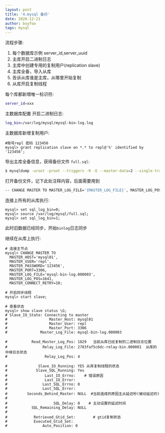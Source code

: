 ```yaml
---
layout: post
title: '4.mysql 备份'
date: 2020-12-21
author: boyfoo
tags: mysql
---
```


流程步骤:
1. 每个数据库示例 server_id,server_uuid
2. 主库开启二进制日志
3. 主库中创建专用的复制用户(replication slave)
4. 主库全备，导入从库
5. 告诉从库谁是主库，从哪里开始复制
6. 从库开启复制线程


每个库都新增唯一标识符:
```bash
server_id=xxx
```

主数据库配置 开启二进制日志:

```bash
log_bin=/var/log/mysql/mysql-bin-log.log
```

主数据库新增复制用户:

```mysql
#账号repl 密码 123456
mysql> grant replication slave on *.* to repl@'%' identified by '123456';
```

导出主库全备信息，获得备份文件 `full.sql`:

```bash
$ mysqldump -uroot -proot --triggers -R -E --master-data=2 --single-transaction -A > /var/log/mysql/full.sql
```

打开备份文件，记下此处注释内容，后面需要用到
```bash
-- CHANGE MASTER TO MASTER_LOG_FILE='{MASTER_LOG_FILE}', MASTER_LOG_POS={MASTER_LOG_POS};
```

连接上所有的从库执行:

```mysql
mysql> set sql_log_bin=0;
mysql> source /var/log/mysql/full.sql;
mysql> set sql_log_bin=1;
```

此时旧数据已经同步，开始`binlog`日志同步

继续在从库上执行:

```mysql
# 连接主节点
mysql> CHANGE MASTER TO
  MASTER_HOST='mysql01',
  MASTER_USER='repl',   
  MASTER_PASSWORD='123456',
  MASTER_PORT=3306,
  MASTER_LOG_FILE='mysql-bin-log.000003', 
  MASTER_LOG_POS=1641,
  MASTER_CONNECT_RETRY=10;
  
# 开启同步线程
mysql> start slave;

# 查看状态
mysql> show slave status \G;
# Slave_IO_State: Connecting to master
#                   Master_Host: mysql01
#                   Master_User: repl
#                   Master_Port: 3306
#               Master_Log_File: mysql-bin-log.000003   

#           Read_Master_Log_Pos: 1829   当前从库已经复制的二进制日志位置
#                Relay_Log_File: 2783faf5c6dc-relay-bin.000001  从库的中继日志状态
#                 Relay_Log_Pos: 4

#              Slave_IO_Running: YES 从库复制线程的状态
#             Slave_SQL_Running: Yes
#                 Last_IO_Errno:    # 错误原因
#                 Last_IO_Error:
#                Last_SQL_Errno: 0
#                Last_SQL_Error:
#         Seconds_Behind_Master: NULL  #当前造成的原因主从延迟秒(被动延迟的)
#
#                     SQL_Delay: 0    # 主动设置的延迟时间
#           SQL_Remaining_Delay: NULL
#
#            Retrieved_Gtid_Set:        # gtid复制状态
#            Executed_Gtid_Set:
#                Auto_Position: 0
```
